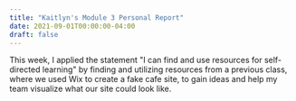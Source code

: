```yaml
---
title: "Kaitlyn's Module 3 Personal Report"
date: 2021-09-01T00:00:00-04:00
draft: false
---
```


This week, I applied the statement "I can find and use resources for self-directed learning" by finding and utilizing resources from a previous class, where we used Wix to create a fake cafe site, to gain ideas and help my team visualize what our site could look like.
